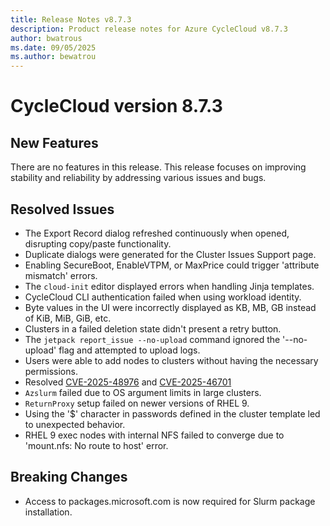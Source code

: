 ```yaml
---
title: Release Notes v8.7.3
description: Product release notes for Azure CycleCloud v8.7.3
author: bwatrous
ms.date: 09/05/2025
ms.author: bewatrou
---
```


# CycleCloud version 8.7.3

## New Features 

There are no features in this release. This release focuses on improving stability and reliability by addressing various issues and bugs.

## Resolved Issues 

*   The Export Record dialog refreshed continuously when opened, disrupting copy/paste functionality.
*   Duplicate dialogs were generated for the Cluster Issues Support page.
*   Enabling SecureBoot, EnableVTPM, or MaxPrice could trigger 'attribute mismatch' errors.
*   The `cloud-init` editor displayed errors when handling Jinja templates.
*   CycleCloud CLI authentication failed when using workload identity.
*   Byte values in the UI were incorrectly displayed as KB, MB, GB instead of KiB, MiB, GiB, etc.
*   Clusters in a failed deletion state didn't present a retry button.
*   The `jetpack report_issue --no-upload` command ignored the '--no-upload' flag and attempted to upload logs.
*   Users were able to add nodes to clusters without having the necessary permissions.
*   Resolved [CVE-2025-48976](https://nvd.nist.gov/vuln/detail/CVE-2025-48976) and  [CVE-2025-46701](https://nvd.nist.gov/vuln/detail/CVE-2025-46701)
*   `Azslurm` failed due to OS argument limits in large clusters.
*   `ReturnProxy` setup failed on newer versions of RHEL 9.
*   Using the '$' character in passwords defined in the cluster template led to unexpected behavior.
*   RHEL 9 exec nodes with internal NFS failed to converge due to 'mount.nfs: No route to host' error.

## Breaking Changes

*  Access to packages.microsoft.com is now required for Slurm package installation.

